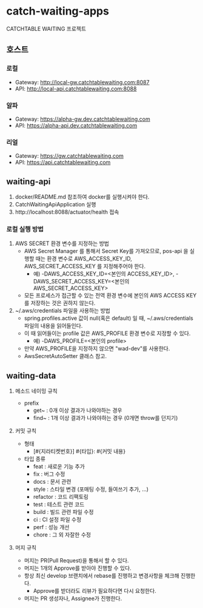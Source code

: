 # catch-waiting-apps
CATCHTABLE WAITING 프로젝트

## 호스트
### 로컬
- Gateway: http://local-gw.catchtablewaiting.com:8087
- API: http://local-api.catchtablewaiting.com:8088

### 알파 
- Gateway: https://alpha-gw.dev.catchtablewaiting.com
- API: https://alpha-api.dev.catchtablewaiting.com

### 리얼
- Gateway: https://gw.catchtablewaiting.com
- API: https://api.catchtablewaiting.com



## waiting-api

1. docker/README.md 참조하여 docker를 실행시켜야 한다.
2. CatchWaitingApiApplication 실행
3. http://localhost:8088/actuator/health 접속


### 로컬 실행 방법

1. AWS SECRET 환경 변수를 지정하는 방법
    - AWS Secret Manager 를 통해서 Secret Key를 가져오므로, pos-api 을 실행할 때는 환경 변수로 AWS_ACCESS_KEY_ID, AWS_SECRET_ACCESS_KEY 를 지정해주어야 한다.
        - 예) -DAWS_ACCESS_KEY_ID=<본인의 ACCESS_KEY_ID>, -DAWS_SECRET_ACCESS_KEY=<본인의 AWS_SECRET_ACCESS_KEY>
    - 모든 프로세스가 접근할 수 있는 전역 환경 변수에 본인의 AWS ACCESS KEY를 저장하는 것은 권하지 않는다.
2. ~/.aws/credentials 파일을 사용하는 방법
    - spring.profiles.active 값이 null(혹은 default) 일 때, ~/.aws/credentials 파일의 내용을 읽어들인다.
    - 이 때 읽어들이는 profile 값은 AWS_PROFILE 환경 변수로 지정할 수 있다.
        - 예) -DAWS_PROFILE=<본인의 profile>
    - 만약 AWS_PROFILE을 지정하지 않으면 "wad-dev"를 사용한다.
    - AwsSecretAutoSetter 클래스 참고. 



## waiting-data
1. 메소드 네이밍 규칙
   - prefix
     - get~ : 0개 이상 결과가 나와야하는 경우
     - find~ : 1개 이상 결과가 나와야하는 경우 (0개면 throw를 던지기) 

2. 커밋 규칙
   - 형태
     - [#{지라티켓번호}] #{타입}: #{커밋 내용}
   - 타입 종류
     - feat : 새로운 기능 추가
     - fix : 버그 수정
     - docs : 문서 관련
     - style : 스타일 변경 (포매팅 수정, 들여쓰기 추가, …)
     - refactor : 코드 리팩토링
     - test : 테스트 관련 코드
     - build : 빌드 관련 파일 수정
     - ci : CI 설정 파일 수정
     - perf : 성능 개선
     - chore : 그 외 자잘한 수정

3. 머지 규칙
   - 머지는 PR(Pull Request)을 통해서 할 수 있다.
   - 머지는 1개의 Approve를 받아야 진행할 수 있다.
   - 항상 최신 develop 브랜치에서 rebase를 진행하고 변경사항을 체크해 진행한다.
     - Approve를 받더라도 리뷰가 필요하다면 다시 요청한다.
   - 머지는 PR 생성자나, Assignee가 진행한다.